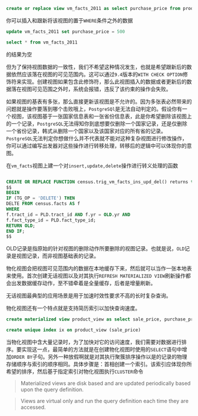 ```sql
create or replace view vm_facts_2011 as select purchase_price from product where purchase_price < 500
```

你可以插入和跟新将该视图的置于`WHERE`条件之外的数据

```sql
update vm_facts_2011 set purchase_price = 500
```

```sql
select * from vm_facts_2011
```

的结果为空

但为了保持视图数据的一致性，我们不希望这种情况发生，也就是希望跟新后的数据依然应该落在视图的可见范围内。这可以通过`9.4`版本的`WITH CHECK OPTION`修饰符来实现。创建视图如果包含此修饰符，那么此视图插入的数据或者更新后的数据落在视图可见范围之外时，系统会报错，违反了该约束的操作会失败。

如果视图的基表有多张，那么直接更新该视图是不允许的。因为多张表必然带来的问题就是操作要落到哪个击败哦上，`PostgreSQl`是无法自动判定的。假设你有一个视图，该视图基于一张国家信息表和一张省份信息表，此是你希望删除该视图上的一个记录，`PostgreSQL`无法得知你到底想要仅删除一个国家记录，还是仅删除一个省份记录，韩式从删除一个国家以及该国家对应的所有省的记录。`PostgreSQL`无法判定你想做什么并不代表就不能对这种复杂视图进行修改操作，你可以通过编写出发器对这些操作进行转移处理，转移后的逻辑中可以体现你的意图。


在`vm_facts`视图上建一个对`insert,update,delete`操作进行转义处理的函数

```sql

CREATE OR REPLACE FUNCTION census.trig_vm_facts_ins_upd_del() returns trigger AS
$$
BEGIN
IF (TG_OP = 'DELETE') THEN
DELTE FROM census.facts AS f
WHERE
f.tract_id = PLD.tract_id AND f.yr = OLD.yr AND
f.fact_type_id = PLD.fact_type_id;
RETURN OLD;
END IF;
$$ 
```

OLD记录是指原始的针对视图的删除动作所要删除的视图记录。也就是说，`OLD`记录是视图记录，而非视图基础表的记录。

物化视图会把视图可见范围内的数据在本地缓存下来，然后就可以当作一张本地表来使用。首次创建无话视图以及对其执行`REFRESH MATERIALIZED VIEW`刷新操作都会出发数据缓存动作，至不错牵着是全量缓存，后者是增量刷新。

无话视图最典型的应用场景是用于加速时效性要求不高的长时复杂查询。

物化视图还有一个特点就是支持简历索引以加快查询速度。

```sql
create materialized view product_view as select sale_price, purchase_price from product
```

```sql
create unique index ix on product_view (sale_price)
```

当物化视图中含大量记录时，为了加快对它的访问速度，我们需要对数据进行排序。要实现这一点，最简单的方法就是在创建物化视图时使用的`SELECT`语句中增加`ORDER BY`子句。另外一种放假啊就是对其执行聚簇排序操作以是的记录的物理存储顺序与索引的顺序相同。具体步骤是：首相创建一个索引。该索引应体现你所希望的排序，然后基于指定索引对物化视图执行`CLUSTER`命令

> Materialized views are disk based and are updated periodically based upon the query definition.

> Views are virtual only and run the query definition each time they are accessed.
